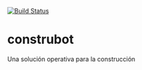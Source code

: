 [![Build Status](https://travis-ci.org/elyak123/construbot.svg?branch=master)](https://travis-ci.org/elyak123/construbot)
# construbot
Una solución operativa para la construcción
